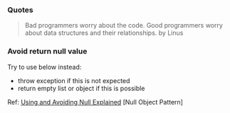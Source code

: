 ### Quotes
> Bad programmers worry about the code. Good programmers worry about data structures and their relationships.          by Linus


### Avoid return null value
Try to use below instead:
- throw exception if this is not expected
- return empty list or object if this is possible

Ref:
[Using and Avoiding Null Explained](https://github.com/google/guava/wiki/UsingAndAvoidingNullExplained)
[Null Object Pattern]


